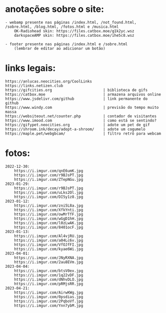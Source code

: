 # anotações sobre o site:
    - webamp presente nas páginas /index.html, /not_found.html, /sobre.html, /blog.html, /fotos.html e /musica.html
        OK-Radiohead skin: https://files.catbox.moe/g1k2yc.wsz
        darkspaceAMP skin: https://files.catbox.moe/ihe5c8.wsz

    - footer presente nas páginas /index.html e /sobre.html
        (lembrar de editar ao adicionar um botão)

# links legais:
    https://anlucas.neocities.org/CoolLinks
    https://links.netizen.club
    https://gifcities.org                       | biblioteca de gifs
    https://catbox.moe                          | armazena arquivos online
    https://www.jsdelivr.com/github             | link permanente do github
    https://www.windy.com                       | previsão do tempo muito massa
    https://websiteout.net/counter.php          | contador de visitantes
    https://www.imood.com                       | como está se sentindo?
    https://gifypet.neocities.org               | adote um pet de gif
    https://shroom.ink/decay/adopt-a-shroom/    | adote um cogumelo
    https://maple.pet/webgbcam/                 | filtro retrô para webcam

# fotos:
    2022-12-30:
        https://i.imgur.com/qnE6umK.jpg
        https://i.imgur.com/r9BJsPT.jpg
        https://i.imgur.com/ZTepNGu.jpg
    2023-01-29:
        https://i.imgur.com/r9BJsPT.jpg
        https://i.imgur.com/uLks2Ol.jpg
        https://i.imgur.com/DI5y1z8.jpg
    2023-01-12:
        https://i.imgur.com/zni5L8a.jpg
        https://i.imgur.com/XfkYnti.jpg
        https://i.imgur.com/owMrTfF.jpg
        https://i.imgur.com/wGgD1hH.jpg
        https://i.imgur.com/l0zLwAK.jpg
        https://i.imgur.com/8401ocF.jpg
    2023-01-13:
        https://i.imgur.com/Al4vjRU.jpg
        https://i.imgur.com/a04Lc6v.jpg
        https://i.imgur.com/VfOJfFI.jpg
        https://i.imgur.com/kyae6Wi.jpg
    2023-04-01:
        https://i.imgur.com/JNyRXNA.jpg
        https://i.imgur.com/2au8EVm.jpg
    2023-04-04:
        https://i.imgur.com/btsV0ex.jpg
        https://i.imgur.com/1q22vDF.jpg
        https://i.imgur.com/dNhvDLO.jpg
        https://i.imgur.com/pRMjsRR.jpg
    2023-04-21:
        https://i.imgur.com/AirwKWg.jpg
        https://i.imgur.com/0psdias.jpg
        https://i.imgur.com/2PqboVf.jpg
        https://i.imgur.com/Ynn7ybM.jpg